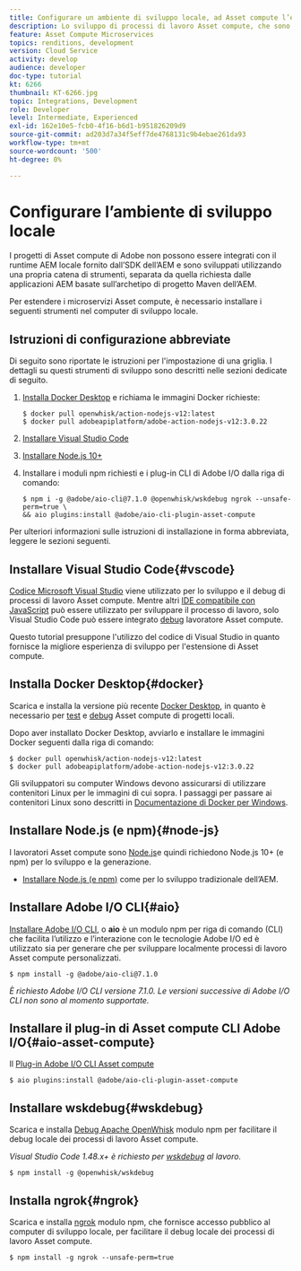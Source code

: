 ```yaml
---
title: Configurare un ambiente di sviluppo locale, ad Asset compute l’estensibilità
description: Lo sviluppo di processi di lavoro Asset compute, che sono applicazioni JavaScript di Node.js, richiede strumenti di sviluppo specifici che differiscono dallo sviluppo AEM tradizionale, che vanno da Node.js e vari moduli npm a Docker Desktop e Microsoft Visual Studio Code.
feature: Asset Compute Microservices
topics: renditions, development
version: Cloud Service
activity: develop
audience: developer
doc-type: tutorial
kt: 6266
thumbnail: KT-6266.jpg
topic: Integrations, Development
role: Developer
level: Intermediate, Experienced
exl-id: 162e10e5-fcb0-4f16-b6d1-b951826209d9
source-git-commit: ad203d7a34f5eff7de4768131c9b4ebae261da93
workflow-type: tm+mt
source-wordcount: '500'
ht-degree: 0%

---
```


# Configurare l’ambiente di sviluppo locale

I progetti di Asset compute di Adobe non possono essere integrati con il runtime AEM locale fornito dall’SDK dell’AEM e sono sviluppati utilizzando una propria catena di strumenti, separata da quella richiesta dalle applicazioni AEM basate sull’archetipo di progetto Maven dell’AEM.

Per estendere i microservizi Asset compute, è necessario installare i seguenti strumenti nel computer di sviluppo locale.

## Istruzioni di configurazione abbreviate

Di seguito sono riportate le istruzioni per l&#39;impostazione di una griglia. I dettagli su questi strumenti di sviluppo sono descritti nelle sezioni dedicate di seguito.

1. [Installa Docker Desktop](https://www.docker.com/products/docker-desktop) e richiama le immagini Docker richieste:

   ```
   $ docker pull openwhisk/action-nodejs-v12:latest
   $ docker pull adobeapiplatform/adobe-action-nodejs-v12:3.0.22
   ```

1. [Installare Visual Studio Code](https://code.visualstudio.com/download)
1. [Installare Node.js 10+](../../local-development-environment/development-tools.md#node-js)
1. Installare i moduli npm richiesti e i plug-in CLI di Adobe I/O dalla riga di comando:

   ```
   $ npm i -g @adobe/aio-cli@7.1.0 @openwhisk/wskdebug ngrok --unsafe-perm=true \
   && aio plugins:install @adobe/aio-cli-plugin-asset-compute
   ```

Per ulteriori informazioni sulle istruzioni di installazione in forma abbreviata, leggere le sezioni seguenti.

## Installare Visual Studio Code{#vscode}

[Codice Microsoft Visual Studio](https://code.visualstudio.com/download) viene utilizzato per lo sviluppo e il debug di processi di lavoro Asset compute. Mentre altri [IDE compatibile con JavaScript](../../local-development-environment/development-tools.md#set-up-the-development-ide) può essere utilizzato per sviluppare il processo di lavoro, solo Visual Studio Code può essere integrato [debug](../test-debug/debug.md) lavoratore Asset compute.

Questo tutorial presuppone l&#39;utilizzo del codice di Visual Studio in quanto fornisce la migliore esperienza di sviluppo per l&#39;estensione di Asset compute.

## Installa Docker Desktop{#docker}

Scarica e installa la versione più recente [Docker Desktop](https://www.docker.com/products/docker-desktop), in quanto è necessario per [test](../test-debug/test.md) e [debug](../test-debug/debug.md) Asset compute di progetti locali.

Dopo aver installato Docker Desktop, avviarlo e installare le immagini Docker seguenti dalla riga di comando:

```
$ docker pull openwhisk/action-nodejs-v12:latest
$ docker pull adobeapiplatform/adobe-action-nodejs-v12:3.0.22
```

Gli sviluppatori su computer Windows devono assicurarsi di utilizzare contenitori Linux per le immagini di cui sopra. I passaggi per passare ai contenitori Linux sono descritti in [Documentazione di Docker per Windows](https://docs.docker.com/docker-for-windows/).

## Installare Node.js (e npm){#node-js}

I lavoratori Asset compute sono [Node.js](https://nodejs.org/)e quindi richiedono Node.js 10+ (e npm) per lo sviluppo e la generazione.

+ [Installare Node.js (e npm)](../../local-development-environment/development-tools.md#node-js) come per lo sviluppo tradizionale dell’AEM.

## Installare Adobe I/O CLI{#aio}

[Installare Adobe I/O CLI](../../local-development-environment/development-tools.md#aio-cli), o __aio__ è un modulo npm per riga di comando (CLI) che facilita l’utilizzo e l’interazione con le tecnologie Adobe I/O ed è utilizzato sia per generare che per sviluppare localmente processi di lavoro Asset compute personalizzati.

```
$ npm install -g @adobe/aio-cli@7.1.0
```

_È richiesto Adobe I/O CLI versione 7.1.0. Le versioni successive di Adobe I/O CLI non sono al momento supportate._


## Installare il plug-in di Asset compute CLI Adobe I/O{#aio-asset-compute}

Il [Plug-in Adobe I/O CLI Asset compute](https://github.com/adobe/aio-cli-plugin-asset-compute)

```
$ aio plugins:install @adobe/aio-cli-plugin-asset-compute
```

## Installare wskdebug{#wskdebug}

Scarica e installa [Debug Apache OpenWhisk](https://www.npmjs.com/package/@openwhisk/wskdebug) modulo npm per facilitare il debug locale dei processi di lavoro Asset compute.

_Visual Studio Code 1.48.x+ è richiesto per [wskdebug](#wskdebug) al lavoro._

```
$ npm install -g @openwhisk/wskdebug
```

## Installa ngrok{#ngrok}

Scarica e installa [ngrok](https://www.npmjs.com/package/ngrok) modulo npm, che fornisce accesso pubblico al computer di sviluppo locale, per facilitare il debug locale dei processi di lavoro Asset compute.

```
$ npm install -g ngrok --unsafe-perm=true
```
